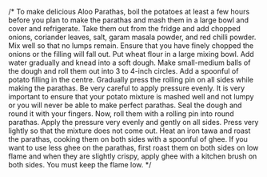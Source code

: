 /* To make delicious Aloo Parathas, boil the potatoes at least a few hours before you plan to make the parathas and mash them in a large bowl and cover and refrigerate. Take them out from the fridge and add chopped onions, coriander leaves, salt, garam masala powder, and red chilli powder. Mix well so that no lumps remain. Ensure that you have finely chopped the onions or the filling will fall out.
Put wheat flour in a large mixing bowl. Add water gradually and knead into a soft dough. Make small-medium balls of the dough and roll them out into 3 to 4-inch circles. Add a spoonful of potato filling in the centre. Gradually press the rolling pin on all sides while making the parathas. Be very careful to apply pressure evenly. It is very important to ensure that your potato mixture is mashed well and not lumpy or you will never be able to make perfect parathas. Seal the dough and round it with your fingers. Now, roll them with a rolling pin into round parathas. Apply the pressure very evenly and gently on all sides. Press very lightly so that the mixture does not come out.
Heat an iron tawa and roast the parathas, cooking them on both sides with a spoonful of ghee. If you want to use less ghee on the parathas, first roast them on both sides on low flame and when they are slightly crispy, apply ghee with a kitchen brush on both sides. You must keep the flame low. */